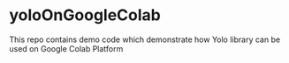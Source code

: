 # yoloOnGoogleColab
This repo contains demo code which demonstrate how Yolo library can be used on Google Colab Platform 
